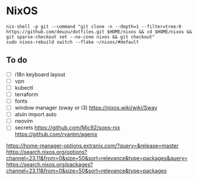 # NixOS

```console
nix-shell -p git --command "git clone -n --depth=1 --filter=tree:0 https://github.com/deuzu/dotfiles.git $HOME/nixos && cd $HOME/nixos && git sparse-checkout set --no-cone nixos && git checkout"
sudo nixos-rebuild switch --flake ~/nixos/#default
```

## To do

- [ ] i18n keyboard layout
- [ ] vpn
- [ ] kubectl
- [ ] terraform
- [ ] fonts
- [ ] window manager (sway or i3) https://nixos.wiki/wiki/Sway
- [ ] atuin import auto
- [ ] neovim
- [ ] secrets https://github.com/Mic92/sops-nix https://github.com/ryantm/agenix

https://home-manager-options.extranix.com/?query=&release=master
https://search.nixos.org/options?channel=23.11&from=0&size=50&sort=relevance&type=packages&query=
https://search.nixos.org/packages?channel=23.11&from=0&size=50&sort=relevance&type=packages
